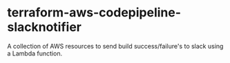 # terraform-aws-codepipeline-slacknotifier
A collection of AWS resources to send build success/failure's to slack using a Lambda function.
